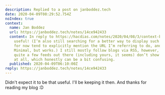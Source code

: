 ```yaml
---
description: Replied to a post on janboddez.tech
date: 2020-04-09T08:29:52.754Z
noIndex: true
context:
  name: Jan Boddez
  url: https://janboddez.tech/notes/14ce942433
  content: In reply to https://hacdias.com/notes/2020/04/08/3/context-boxes/. Definitely
    useful! (I’m also still searching for a better way to display such context, and
    for now tend to explicitly mention the URL I’m referring to do, and maybe a blockquote.
    Minimal, but works.) I still mostly follow blogs via RSS, however, and items in
    quite a few feeds out there (including yours, it seems) don’t show much context
    at all, which honestly can be a bit confusing.
  published: 2020-04-09T06:10:00Z
reply: https://janboddez.tech/notes/14ce942433
---
```


Didn't expect it to be that useful. I'll be keeping it then. And thanks for reading my blog :D
